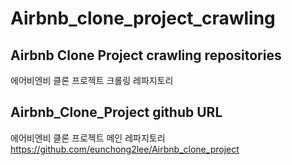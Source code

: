 # Airbnb_clone_project_crawling

## Airbnb Clone Project crawling repositories
에어비엔비 클론 프로젝트 크롤링 레파지토리

## Airbnb_Clone_Project github URL
에어비엔비 클론 프로젝트 메인 레파지토리
https://github.com/eunchong2lee/Airbnb_clone_project
